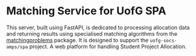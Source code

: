 # Matching Service for UofG SPA

This server, built using FastAPI, is dedicated to processing allocation data and returning results using specialised matching algorithms from the [matchingproblems](https://github.com/fmcooper/matchingproblems) package. It is designed to support the `uofg-socs-amps/spa` project. A web platform for handling Student Project Allocation.